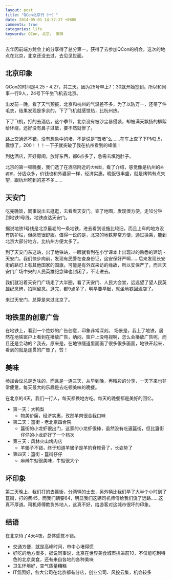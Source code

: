```yaml
---
layout: post
title: "QCon北京行（一）"
date: 2014-05-01 14:37:27 +0800
comments: true
categories: life
keywords: QCon, 北京， 美味
---
```


去年因前端方凳会上的分享得了总分第一，获得了去参加QCon的机会，这次的地点在北京，北京还没去过，去见见世面。


## 北京印象
QCon的时间是4.25 - 4.27，共三天。因为25号早上7：30就开始签到。所以和同事一行9人，24号下午坐飞机去北京。

出发前一晚，看了天气预报，北京和杭州的气温差不多，为了以防万一，还带了件毛衣，结果发现是多余的，下了飞机就感觉热，比杭州热。

下了飞机，打的去酒店，这个季节，北京没有被沙尘暴侵袭，却被满天飘扬的柳絮给环绕，还好没有鼻子过敏，要不然就惨了。

路上交通还不错，没有想象中的堵，不是说是“首堵”么……在车上查了下PM2.5，震惊了，200！！！一下子就突破了我在杭州看到的峰值！

到达酒店，开好房间，放好东西，都6点多了，急需去填饱肚子。

北京的第一顿晚餐，我们选了在酒店附近的`大鸭梨`，看了介绍，感觉像是杭州的`外婆家`，分店众多，价钱也和外婆家一样，经济实惠。晚饭很丰盛，就是烤鸭有点失望，跟杭州吃到的差不多……

## 天安门
吃完晚饭，同事说出去逛逛，去看看天安门。查了地图，发现很方便，走10分钟到地铁1号线，地铁直达天安门。

据说地铁1号线是北京最老的一条地铁，进去看到设施比较旧，而且上车的地方没有防护栏，但感觉很舒服。值得一说的是，北京的地铁非常方便，通过换乘，能到北京大部分地方，比杭州方便太多了。

到了天安门东这站，出了地铁站，一眼就看到在小学课本上出现过的熟悉的建筑 - 天安门。我们快步向前，发现有民警在查身份证，这安保好严啊……后来发现长安街的路灯上有其他国家的国旗，可能是有外宾来访的缘故，所以安保严了，而且天安门广场中央的人民英雄纪念碑也封闭了，不让进去。

我们就沿着天安门广场走了大半圈，看了天安门、人民大会堂，远远望了望人民英雄纪念碑，拍照留念。逛完，都9点多了，明早要早起，就坐地铁回酒店了。

来过天安门，总算是来过北京了。

## 地铁里的创意广告
在地铁上，看到一个绝妙的广告创意，印象非常深刻。
场景是，我上了地铁，居然在地铁窗户上看到在播放广告，纳闷，窗户上没电视啊，怎么会播放广告呢，而且还是会动的？我去，原来是，在地铁隧道里面画了很多很多画面，地铁开起来，看到的就是连贯的广告了，赞！

## 美味
参加会议总是乏味的，而且是一连三天，从早到晚，再精彩的分享，一天下来也非常疲惫，每天最大的乐趣是去吃顿美味的晚餐。

在北京的4天，我们一行人，每天都换地方吃。每天的晚餐都是美好的回忆。

* 第一天：大鸭梨
  * 物美价廉，经济实惠，孜然羊肉很合我口味
* 第二天：簋街 - 老北京四合院
  * 簋街的小龙虾很出门，这家的小龙虾很棒，虽然没有吃遍簋街，但比簋街仔仔的小龙虾好了一个档次
* 第三天：风林火山烤肉店
  * 羊蝎子不错，终于知道羊蝎子是羊的脊椎骨了，长姿势了
* 第四天：簋街 - 簋街仔仔
  * 麻辣牛蛙很美味，牛蛙很大个
  
## 坏印象
第二天晚上，我们打的去簋街，分两辆的士去，另外辆比我们早了大半个小时到了簋街，打的费45，而我们辆要64，明显我们这辆司机师傅给我们饶了远路……这真不厚道。司机师傅欺负外地人，这真不好，给游客对这城市很坏的印象。

## 结语
在北京待了4天4夜，总体感觉不错。

* 交通方便，就是高峰时间，市中心堵得慌
* 好吃的地方很多，据说同事说，北京在世界美食城市排进前10，不仅能吃到特色的北京美食，还有来自各地的各种美味
* 卫生环境好，空气质量糟糕
* IT氛围好，各大公司在北京都有分店，创业公司、风投云集，机会较多






